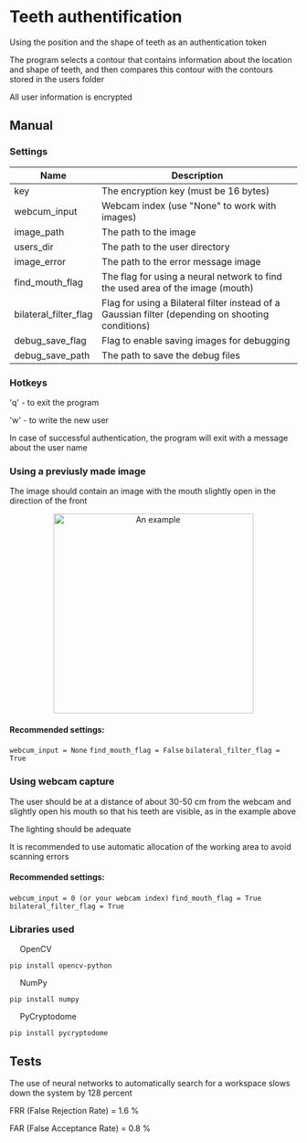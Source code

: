# Teeth authentification
Using the position and the shape of teeth as an authentication token

The program selects a contour that contains information about the location and shape of teeth, and then compares this contour with the contours stored in the users folder

All user information is encrypted
<!--The principle of operation-->
## Manual
### Settings
| Name          | Description                                                     |
|---------------|-----------------------------------------------------------------|
| key  	        | The encryption key (must be 16 bytes)                           |
| webcum_input  | Webcam index (use "None" to work with images)                                      |
| image_path       | The path to the image                              |
| users_dir	   | The path to the user directory                                         |
| image_error	   | The path to the error message image                                   |
| find_mouth_flag	   | The flag for using a neural network to find the used area of the image (mouth)                                              |
| bilateral_filter_flag	   | Flag for using a Bilateral filter instead of a Gaussian filter (depending on shooting conditions)          |
| debug_save_flag | Flag to enable saving images for debugging |
| debug_save_path   | The path to save the debug files                                    |

### Hotkeys
'q' - to exit the program

'w' - to write the new user

In case of successful authentication, the program will exit with a message about the user name

### Using a previusly made image
The image should contain an image with the mouth slightly open in the direction of the front

<p align="center">
  <img src="https://github.com/porodzinskiy/teeth-biometrics/blob/master/images/user.jpg?raw=true" width="350" title="An example">
</p>

#### Recommended settings: 
``` webcum_input = None ```
``` find_mouth_flag = False ```
``` bilateral_filter_flag = True ```

### Using webcam capture
The user should be at a distance of about 30-50 cm from the webcam and slightly open his mouth so that his teeth are visible, as in the example above

The lighting should be adequate

It is recommended to use automatic allocation of the working area to avoid scanning errors

#### Recommended settings:
``` webcum_input = 0 (or your webcam index) ```
``` find_mouth_flag = True ```
``` bilateral_filter_flag = True ```

### Libraries used
&emsp; OpenCV
``` 
pip install opencv-python
```
&emsp; NumPy
``` 
pip install numpy
```
&emsp; PyCryptodome
``` 
pip install pycryptodome
```


## Tests
The use of neural networks to automatically search for a workspace slows down the system by 128 percent

FRR (False Rejection Rate) = 1.6 %

FAR (False Acceptance Rate) = 0.8 %
